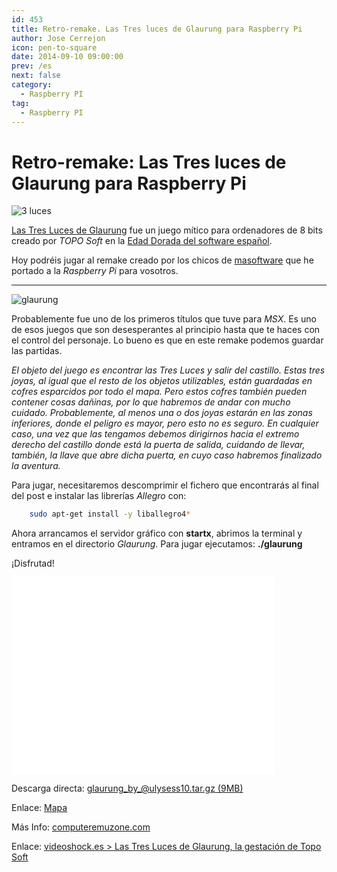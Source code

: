 ```yaml
---
id: 453
title: Retro-remake. Las Tres luces de Glaurung para Raspberry Pi
author: Jose Cerrejon
icon: pen-to-square
date: 2014-09-10 09:00:00
prev: /es
next: false
category:
  - Raspberry PI
tag:
  - Raspberry PI
---
```


# Retro-remake: Las Tres luces de Glaurung para Raspberry Pi

![3 luces](/images/2014/09/3luces.png)

[Las Tres Luces de Glaurung](http://es.wikipedia.org/wiki/Las_tres_luces_de_Glaurung) fue un juego mítico para ordenadores de 8 bits creado por *TOPO Soft* en la [Edad Dorada del software español](http://www.videoshock.es/articulos/2012/04/edad-de-oro-del-videojuego-espanol/). 

Hoy podréis jugar al remake creado por los chicos de [masoftware](http://www.masoftware.es/) que he portado a la *Raspberry Pi* para vosotros.

- - -
![glaurung](/images/2014/09/3luces.gif)

Probablemente fue uno de los primeros títulos que tuve para *MSX*. Es uno de esos juegos que son desesperantes al principio hasta que te haces con el control del personaje. Lo bueno es que en este remake podemos guardar las partidas.

*El objeto del juego es encontrar las Tres Luces y salir del castillo. Estas tres joyas, al igual que el resto de los objetos utilizables, están guardadas en cofres esparcidos por todo el mapa. Pero estos cofres también pueden contener cosas dañinas, por lo que habremos de andar con mucho cuidado. Probablemente, al menos una o dos joyas estarán en las zonas inferiores, donde el peligro es mayor, pero esto no es seguro. En cualquier caso, una vez que las tengamos debemos dirigirnos hacia el extremo derecho del castillo donde está la puerta de salida, cuidando de llevar, también, la llave que abre dicha puerta, en cuyo caso habremos finalizado la aventura.*

Para jugar, necesitaremos descomprimir el fichero que encontrarás al final del post e instalar las librerías *Allegro* con:

```bash
	sudo apt-get install -y liballegro4*
```

Ahora arrancamos el servidor gráfico con **startx**, abrimos la terminal y entramos en el directorio *Glaurung*. Para jugar ejecutamos: **./glaurung**

¡Disfrutad!

<iframe width="420" height="315" src="//www.youtube.com/embed/sCtv-UANSP4" frameborder="0" allowfullscreen></iframe>

Descarga directa: [glaurung_by_@ulysess10.tar.gz (9MB)](/res/glaurung_by_@ulysess10.tar.gz)

Enlace: [Mapa](http://www.masoftware.es/juegos/glaurung/mapeado.jpg)

Más Info: [computeremuzone.com](http://computeremuzone.com/ficha.php?id=274)

Enlace: [videoshock.es > Las Tres Luces de Glaurung, la gestación de Topo Soft](http://www.videoshock.es/criticas/2013/10/las-tres-luces-de-glaurung-la-gestacion-de-topo-soft/)
